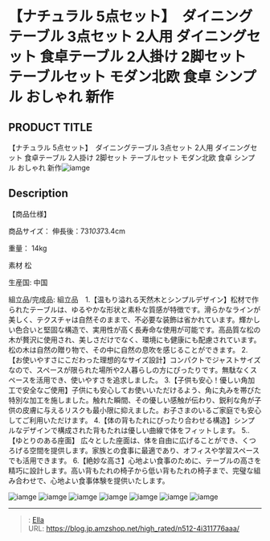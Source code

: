 # 【ナチュラル 5点セット】　ダイニングテーブル 3点セット 2人用 ダイニングセット 食卓テーブル  2人掛け 2脚セット テーブルセット モダン北欧  食卓  シンプル おしゃれ 新作


## PRODUCT TITLE 

【ナチュラル 5点セット】　ダイニングテーブル 3点セット 2人用 ダイニングセット 食卓テーブル  2人掛け 2脚セット テーブルセット モダン北欧  食卓  シンプル おしゃれ 新作![iamge](https://b2bfiles1.gigab2b.cn/image/wkseller/301/20230922_60bb7da0d62ff0d98f785017d27278e7.jpg)

## Description

【商品仕様】




商品サイズ：
伸長後：73*103*73.4cm


重量：
14kg


素材
松


生産国:
中国


組立品/完成品:
組立品　1.【温もり溢れる天然木とシンプルデザイン】松材で作られたテーブルは、ゆるやかな形状と素朴な質感が特徴です。滑らかなラインが美しく、テクスチャは自然そのままで、不必要な装飾は省かれています。輝かしい色合いと堅固な構造で、実用性が高く長寿命な使用が可能です。高品質な松の木が贅沢に使用され、美しさだけでなく、環境にも健康にも配慮されています。松の木は自然の贈り物で、その中に自然の息吹を感じることができます。
2.【お使いやすさにこだわった理想的なサイズ設計】コンパクトでジャストサイズなので、スペースが限られた場所や2人暮らしの方にぴったりです。無駄なくスペースを活用でき、使いやすさを追求しました。
3.【子供も安心！優しい角加工で安全なご使用】子供にも安心してお使いいただけるよう、角に丸みを帯びた特別な加工を施しました。触れた瞬間、その優しい感触が伝わり、鋭利な角が子供の皮膚に与えるリスクも最小限に抑えました。お子さまのいるご家庭でも安心してご利用いただけます。
4.【体の背もたれにぴったり合わせる構造】シンプルなデザインで構成された背もたれは優しい曲線で体をフィットします。
5..【ゆとりのある座面】 広々とした座面は、体を自由に広げることができ、くつろげる空間を提供します。家族との食事に最適であり、オフィスや学習スペースでも活用できます。
6.【絶妙な高さ】心地よい食事のために、テーブルの高さを精巧に設計します。高い背もたれの椅子から低い背もたれの椅子まで、完璧な組み合わせで、心地よい食事体験を提供いたします。




![iamge](https://b2bfiles1.gigab2b.cn/image/wkseller/301/20230914_3e495ac707a798bfe393f218c9143391.jpg)
![iamge](https://b2bfiles1.gigab2b.cn/image/wkseller/301/20230903_1911023bc1b5950c017cef9a9f207dde.jpg)
![iamge](https://b2bfiles1.gigab2b.cn/image/wkseller/301/20230903_a4f2cf7a396a2945a77e042aaaa39b38.jpg)
![iamge](https://b2bfiles1.gigab2b.cn/image/wkseller/301/20230914_9b099e46d7dcc10bb55573c6153eb6fa.jpg)
![iamge](https://b2bfiles1.gigab2b.cn/image/wkseller/301/20230914_a58cfa628856acf8cff0be40ad0b9f36.jpg)
![iamge](https://b2bfiles1.gigab2b.cn/image/wkseller/301/20230906_4b17629fab9c0fcd63d85661d48f89ca.jpg)
![iamge](https://b2bfiles1.gigab2b.cn/image/wkseller/301/20230906_19016da198cfd4279d0e5991694f686c.jpg)


---

> : [Ella](https://blog.jp.amzshop.net/)  
> URL: https://blog.jp.amzshop.net/high_rated/n512-4i311776aaa/  

